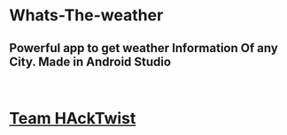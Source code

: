 ﻿# Whats-The-weather
<h2>Powerful app to get weather Information Of any City. Made in Android Studio</h2>
<br>
<h1> <a href="https://t.me/team_HackTwist">Team HAckTwist</a>
  
